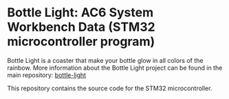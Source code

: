# Bottle Light: AC6 System Workbench Data (STM32 microcontroller program)

Bottle Light is a coaster that make your bottle glow in all colors of the rainbow. More information about the Bottle Light project can be found in the main repository: [bottle-light](https://github.com/HansAchterbahn/bottle-light)

This repository contains the source code for the STM32 microcontroller.